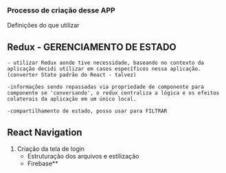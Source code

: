 ### Processo de criação desse APP

Definições do que utilizar

## Redux - GERENCIAMENTO DE ESTADO

    - utilizar Redux aonde tive necessidade, baseando no contexto da aplicação decidi utilizar em casos específicos nessa aplicação. (converter State padrão do React - talvez)

    -informações sendo repassadas via propriedade de componente para componente se 'conversando', o redux centraliza a lógica e os efeitos colaterais da aplicação em um único local.

    -compartilhamento de estado, posso usar para FILTRAR 

    

## React Navigation

1. Criação da tela de login
    - Estruturação dos arquivos e estilização
    - Firebase**
